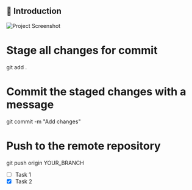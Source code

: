 ## 📝 Introduction

![Project Screenshot](path/to/your/image.png)

# Stage all changes for commit
git add .


# Commit the staged changes with a message
git commit -m "Add changes"


# Push to the remote repository
git push origin YOUR_BRANCH

- [ ] Task 1
- [x] Task 2